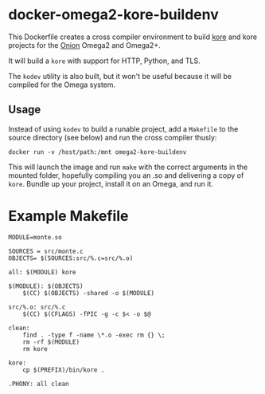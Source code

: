# docker-omega2-kore-buildenv

This Dockerfile creates a cross compiler environment to build [kore](https://github.com/jorisvink/kore) and kore projects for the [Onion](https://onion.io) Omega2 and Omega2+.

It will build a `kore` with support for HTTP, Python, and TLS.

The `kodev` utility is also built, but it won't be useful because it will be compiled for the Omega system.


## Usage

Instead of using `kodev` to build a runable project, add a `Makefile` to the source directory (see below) and run the cross compiler thusly:

	docker run -v /host/path:/mnt omega2-kore-buildenv

This will launch the image and run `make` with the correct arguments in the mounted folder, hopefully compiling you an .so and delivering a copy of `kore`. Bundle up your project, install it on an Omega, and run it.


# Example Makefile

	MODULE=monte.so

	SOURCES = src/monte.c
	OBJECTS= $(SOURCES:src/%.c=src/%.o)

	all: $(MODULE) kore

	$(MODULE): $(OBJECTS)
		$(CC) $(OBJECTS) -shared -o $(MODULE)

	src/%.o: src/%.c
		$(CC) $(CFLAGS) -fPIC -g -c $< -o $@

	clean:
		find . -type f -name \*.o -exec rm {} \;
		rm -rf $(MODULE)
		rm kore

	kore:
		cp $(PREFIX)/bin/kore .

	.PHONY: all clean

